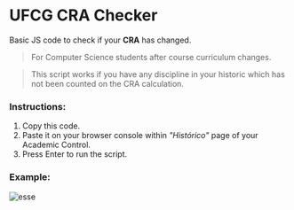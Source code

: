 # UFCG CRA Checker

Basic JS code to check if your **CRA** has changed.
> For Computer Science students after course curriculum changes. 

> This script works if you have any discipline in your historic which has not been counted on the CRA calculation.

### Instructions:
1. Copy this code.
2. Paste it on your browser console within *"Histórico"* page of your Academic Control.
3. Press Enter to run the script.

### Example:
![esse](https://user-images.githubusercontent.com/26657147/39659309-0130ea94-4ffc-11e8-9f25-8bb72322269e.png)
